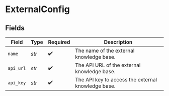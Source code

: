 # ExternalConfig


## Fields

| Field                                              | Type                                               | Required                                           | Description                                        |
| -------------------------------------------------- | -------------------------------------------------- | -------------------------------------------------- | -------------------------------------------------- |
| `name`                                             | *str*                                              | :heavy_check_mark:                                 | The name of the external knowledge base.           |
| `api_url`                                          | *str*                                              | :heavy_check_mark:                                 | The API URL of the external knowledge base.        |
| `api_key`                                          | *str*                                              | :heavy_check_mark:                                 | The API key to access the external knowledge base. |